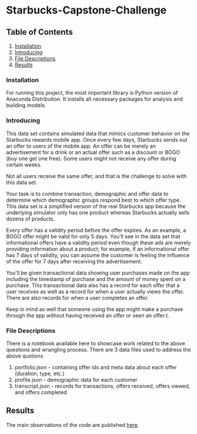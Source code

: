 # Starbucks-Capstone-Challenge
## Table of Contents
1. [Installation](#installation)
2. [Introducing ](#dataset-introduction)
5. [File Descriptions](#files)
4. [Results](#results)

### Installation <a name="installation"></a>
For running this project, the most important library is Python version of Anaconda Distribution. It installs all necessary packages for analysis and building models. 
 
### Introducing <a name="dataset-introduction"></a>
This data set contains simulated data that mimics customer behavior on the Starbucks rewards mobile app. Once every few days, Starbucks sends out an offer to users of the mobile app. An offer can be merely an advertisement for a drink or an actual offer such as a discount or BOGO (buy one get one free). Some users might not receive any offer during certain weeks.

Not all users receive the same offer, and that is the challenge to solve with this data set.

Your task is to combine transaction, demographic and offer data to determine which demographic groups respond best to which offer type. This data set is a simplified version of the real Starbucks app because the underlying simulator only has one product whereas Starbucks actually sells dozens of products.

Every offer has a validity period before the offer expires. As an example, a BOGO offer might be valid for only 5 days. You'll see in the data set that informational offers have a validity period even though these ads are merely providing information about a product; for example, if an informational offer has 7 days of validity, you can assume the customer is feeling the influence of the offer for 7 days after receiving the advertisement.

You'll be given transactional data showing user purchases made on the app including the timestamp of purchase and the amount of money spent on a purchase. This transactional data also has a record for each offer that a user receives as well as a record for when a user actually views the offer. There are also records for when a user completes an offer.

Keep in mind as well that someone using the app might make a purchase through the app without having received an offer or seen an offer.t.



### File Descriptions <a name="files"></a>
There is a notebook available here to showcase work related to the above questions and wrangling process. There are 3 data files used to address the above qustions
1. portfolio.json - containing offer ids and meta data about each offer (duration, type, etc.)
2. profile.json - demographic data for each customer
3. transcript.json - records for transactions, offers received, offers viewed, and offers completed

## Results<a name="results"></a>
The main observations of the code are published [here](https://medium.com/@sanaaalghanmi/starbucks-capstone-challenge-9245fbbad9f).
